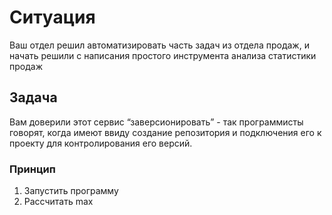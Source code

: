 # Ситуация
Ваш отдел решил автоматизировать часть задач из отдела продаж, и начать решили с написания простого инструмента анализа статистики продаж
## Задача
Вам доверили этот сервис “заверсионировать” - так программисты говорят, когда имеют ввиду создание репозитория и подключения его к проекту для контролирования его версий.

### Принцип
1. Запустить программу
2. Рассчитать max


